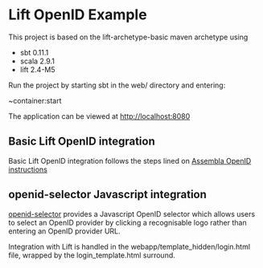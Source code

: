 Lift OpenID Example
===================
This project is based on the lift-archetype-basic maven archetype using 
* sbt 0.11.1
* scala 2.9.1
* lift 2.4-M5

Run the project by starting sbt in the web/ directory and entering:

   ~container:start 

The application can be viewed at <a href="http://localhost:8080">http://localhost:8080</a>

Basic Lift OpenID integration
-----------------------------
Basic Lift OpenID integration follows the steps lined on <a href="http://www.assembla.com/spaces/liftweb/wiki/OpenID">Assembla OpenID instructions</a>

openid-selector Javascript integration
-----------------------------
<a href="http://code.google.com/p/openid-selector/">openid-selector</a> provides a Javascript OpenID selector which allows users to select an OpenID provider by clicking a recognisable logo rather than entering an OpenID provider URL.

Integration with Lift is handled in the webapp/template_hidden/login.html file, wrapped by the login_template.html surround.

